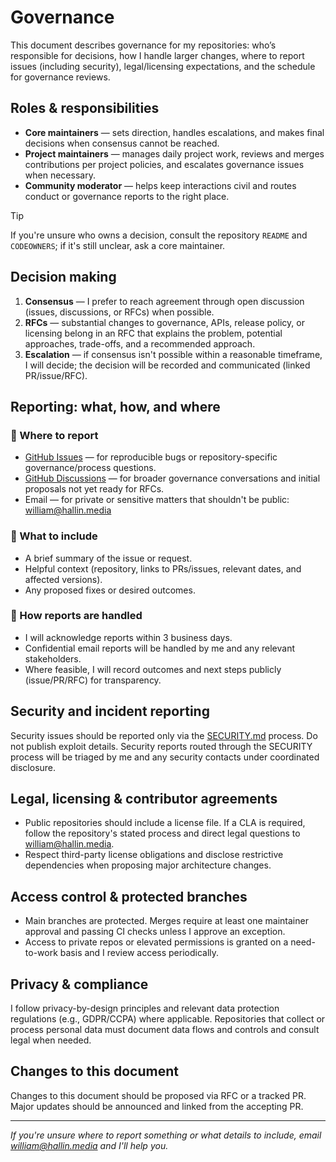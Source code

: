 # Governance

This document describes governance for my repositories: who’s responsible for decisions, how I handle larger changes, where to report issues (including security), legal/licensing expectations, and the schedule for governance reviews.

## Roles & responsibilities

- **Core maintainers** — sets direction, handles escalations, and makes final decisions when consensus cannot be reached.
- **Project maintainers** — manages daily project work, reviews and merges contributions per project policies, and escalates governance issues when necessary.
- **Community moderator** — helps keep interactions civil and routes conduct or governance reports to the right place.

> [!TIP]
> If you're unsure who owns a decision, consult the repository `README` and `CODEOWNERS`; if it's still unclear, ask a core maintainer.

## Decision making

1. **Consensus** — I prefer to reach agreement through open discussion (issues, discussions, or RFCs) when possible.
2. **RFCs** — substantial changes to governance, APIs, release policy, or licensing belong in an RFC that explains the problem, potential approaches, trade-offs, and a recommended approach.
3. **Escalation** — if consensus isn't possible within a reasonable timeframe, I will decide; the decision will be recorded and communicated (linked PR/issue/RFC).

## Reporting: what, how, and where

### 📍 Where to report

- [GitHub Issues](https://github.com/whallin/.github/issues/new/choose) — for reproducible bugs or repository-specific governance/process questions.
- [GitHub Discussions](https://github.com/orgs/whallin/discussions) — for broader governance conversations and initial proposals not yet ready for RFCs.
- Email — for private or sensitive matters that shouldn't be public: [william@hallin.media](mailto:william@hallin.media)

### 📝 What to include

- A brief summary of the issue or request.
- Helpful context (repository, links to PRs/issues, relevant dates, and affected versions).
- Any proposed fixes or desired outcomes.

### 🔁 How reports are handled

- I will acknowledge reports within 3 business days.
- Confidential email reports will be handled by me and any relevant stakeholders.
- Where feasible, I will record outcomes and next steps publicly (issue/PR/RFC) for transparency.

## Security and incident reporting

Security issues should be reported only via the [SECURITY.md](SECURITY.md) process. Do not publish exploit details. Security reports routed through the SECURITY process will be triaged by me and any security contacts under coordinated disclosure.

## Legal, licensing & contributor agreements

- Public repositories should include a license file. If a CLA is required, follow the repository's stated process and direct legal questions to [william@hallin.media](mailto:william@hallin.media).
- Respect third-party license obligations and disclose restrictive dependencies when proposing major architecture changes.

## Access control & protected branches

- Main branches are protected. Merges require at least one maintainer approval and passing CI checks unless I approve an exception.
- Access to private repos or elevated permissions is granted on a need-to-work basis and I review access periodically.

## Privacy & compliance

I follow privacy-by-design principles and relevant data protection regulations (e.g., GDPR/CCPA) where applicable. Repositories that collect or process personal data must document data flows and controls and consult legal when needed.

## Changes to this document

Changes to this document should be proposed via RFC or a tracked PR. Major updates should be announced and linked from the accepting PR.

---

_If you're unsure where to report something or what details to include, email [william@hallin.media](mailto:william@hallin.media) and I'll help you._
